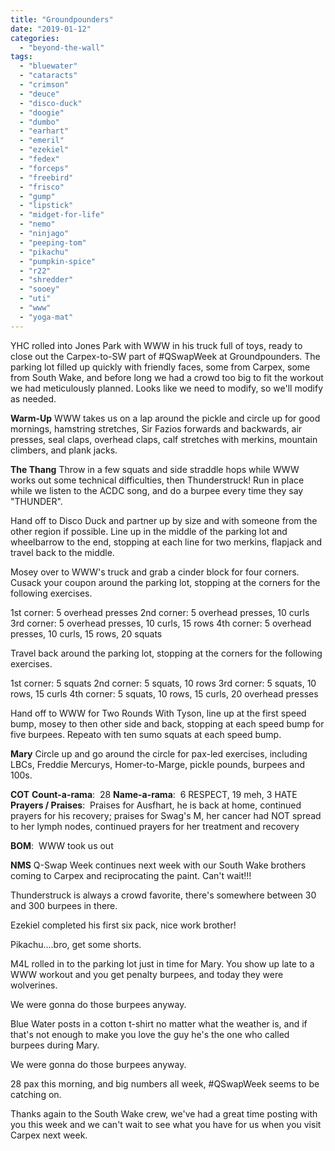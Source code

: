 ```yaml
---
title: "Groundpounders"
date: "2019-01-12"
categories: 
  - "beyond-the-wall"
tags: 
  - "bluewater"
  - "cataracts"
  - "crimson"
  - "deuce"
  - "disco-duck"
  - "doogie"
  - "dumbo"
  - "earhart"
  - "emeril"
  - "ezekiel"
  - "fedex"
  - "forceps"
  - "freebird"
  - "frisco"
  - "gump"
  - "lipstick"
  - "midget-for-life"
  - "nemo"
  - "ninjago"
  - "peeping-tom"
  - "pikachu"
  - "pumpkin-spice"
  - "r22"
  - "shredder"
  - "sooey"
  - "uti"
  - "www"
  - "yoga-mat"
---
```


YHC rolled into Jones Park with WWW in his truck full of toys, ready to close out the Carpex-to-SW part of #QSwapWeek at Groundpounders. The parking lot filled up quickly with friendly faces, some from Carpex, some from South Wake, and before long we had a crowd too big to fit the workout we had meticulously planned. Looks like we need to modify, so we'll modify as needed.

**Warm-Up** WWW takes us on a lap around the pickle and circle up for good mornings, hamstring stretches, Sir Fazios forwards and backwards, air presses, seal claps, overhead claps, calf stretches with merkins, mountain climbers, and plank jacks.

**The Thang** Throw in a few squats and side straddle hops while WWW works out some technical difficulties, then Thunderstruck! Run in place while we listen to the ACDC song, and do a burpee every time they say "THUNDER".

Hand off to Disco Duck and partner up by size and with someone from the other region if possible. Line up in the middle of the parking lot and wheelbarrow to the end, stopping at each line for two merkins, flapjack and travel back to the middle.

Mosey over to WWW's truck and grab a cinder block for four corners. Cusack your coupon around the parking lot, stopping at the corners for the following exercises.

1st corner: 5 overhead presses 2nd corner: 5 overhead presses, 10 curls 3rd corner: 5 overhead presses, 10 curls, 15 rows 4th corner: 5 overhead presses, 10 curls, 15 rows, 20 squats

Travel back around the parking lot, stopping at the corners for the following exercises.

1st corner: 5 squats 2nd corner: 5 squats, 10 rows 3rd corner: 5 squats, 10 rows, 15 curls 4th corner: 5 squats, 10 rows, 15 curls, 20 overhead presses

Hand off to WWW for Two Rounds With Tyson, line up at the first speed bump, mosey to then other side and back, stopping at each speed bump for five burpees. Repeato with ten sumo squats at each speed bump.

**Mary** Circle up and go around the circle for pax-led exercises, including LBCs, Freddie Mercurys, Homer-to-Marge, pickle pounds, burpees and 100s.

**COT** **Count-a-rama**:  28 **Name-a-rama**:  6 RESPECT, 19 meh, 3 HATE **Prayers / Praises**:  Praises for Ausfhart, he is back at home, continued prayers for his recovery; praises for Swag's M, her cancer had NOT spread to her lymph nodes, continued prayers for her treatment and recovery

**BOM**:  WWW took us out

**NMS** Q-Swap Week continues next week with our South Wake brothers coming to Carpex and reciprocating the paint. Can't wait!!!

Thunderstruck is always a crowd favorite, there's somewhere between 30 and 300 burpees in there.

Ezekiel completed his first six pack, nice work brother!

Pikachu....bro, get some shorts.

M4L rolled in to the parking lot just in time for Mary. You show up late to a WWW workout and you get penalty burpees, and today they were wolverines.

We were gonna do those burpees anyway.

Blue Water posts in a cotton t-shirt no matter what the weather is, and if that's not enough to make you love the guy he's the one who called burpees during Mary.

We were gonna do those burpees anyway.

28 pax this morning, and big numbers all week, #QSwapWeek seems to be catching on.

Thanks again to the South Wake crew, we've had a great time posting with you this week and we can't wait to see what you have for us when you visit Carpex next week.
